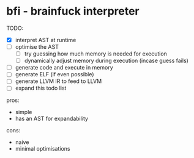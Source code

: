 # bfi - brainfuck interpreter

TODO:
  - [x] interpret AST at runtime
  - [ ] optimise the AST
      - [ ] try guessing how much memory is needed for execution
      - [ ] dynamically adjust memory during execution (incase guess fails)
  - [ ] generate code and execute in memory
  - [ ] generate ELF (if even possible)
  - [ ] generate LLVM IR to feed to LLVM
  - [ ] expand this todo list

pros:
  - simple
  - has an AST for expandability
  
cons:
  - naive
  - minimal optimisations
